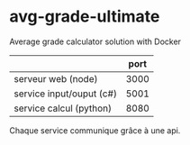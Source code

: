 # avg-grade-ultimate
Average grade calculator solution with Docker

|   |port |
|---|---|
|serveur web (node)| 3000
|service input/ouput (c#)| 5001
|service calcul (python)| 8080

Chaque service communique grâce à une api.
